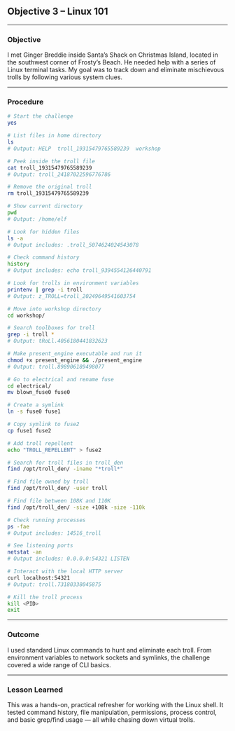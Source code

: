 ## Objective 3 – Linux 101


---

###  Objective  
I met Ginger Breddie inside Santa’s Shack on Christmas Island, located in the southwest corner of Frosty’s Beach. He needed help with a series of Linux terminal tasks. My goal was to track down and eliminate mischievous trolls by following various system clues.

---

###  Procedure

```bash
# Start the challenge
yes

# List files in home directory
ls
# Output: HELP  troll_19315479765589239  workshop

# Peek inside the troll file
cat troll_19315479765589239
# Output: troll_24187022596776786

# Remove the original troll
rm troll_19315479765589239

# Show current directory
pwd
# Output: /home/elf

# Look for hidden files
ls -a
# Output includes: .troll_5074624024543078

# Check command history
history
# Output includes: echo troll_9394554126440791

# Look for trolls in environment variables
printenv | grep -i troll
# Output: z_TROLL=troll_20249649541603754

# Move into workshop directory
cd workshop/

# Search toolboxes for troll
grep -i troll *
# Output: tRoLl.4056180441832623

# Make present_engine executable and run it
chmod +x present_engine && ./present_engine
# Output: troll.898906189498077

# Go to electrical and rename fuse
cd electrical/
mv blown_fuse0 fuse0

# Create a symlink
ln -s fuse0 fuse1

# Copy symlink to fuse2
cp fuse1 fuse2

# Add troll repellent
echo "TROLL_REPELLENT" > fuse2

# Search for troll files in troll_den
find /opt/troll_den/ -iname "*troll*"

# Find file owned by troll
find /opt/troll_den/ -user troll

# Find file between 108K and 110K
find /opt/troll_den/ -size +108k -size -110k

# Check running processes
ps -fae
# Output includes: 14516_troll

# See listening ports
netstat -an
# Output includes: 0.0.0.0:54321 LISTEN

# Interact with the local HTTP server
curl localhost:54321
# Output: troll.73180338045875

# Kill the troll process
kill <PID>
exit
```

---

###  Outcome  
I used standard Linux commands to hunt and eliminate each troll. From environment variables to network sockets and symlinks, the challenge covered a wide range of CLI basics.

---

###  Lesson Learned  
This was a hands-on, practical refresher for working with the Linux shell. It tested command history, file manipulation, permissions, process control, and basic grep/find usage — all while chasing down virtual trolls.

